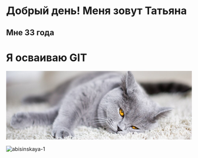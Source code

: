 # Добрый день! Меня зовут Татьяна

## Мне 33 года

# Я осваиваю GIT

![добавленное фото](img/Getting-A-Cat_4f6f9e2c-d6f9-434e-9225-5da106a1c1a8_1_0_2.jpg)

![abisinskaya-1](https://user-images.githubusercontent.com/130402837/234579881-0e534e9f-8c7f-4117-bf34-1fdd3cff08ef.jpg)
